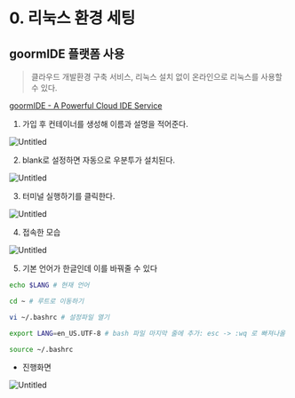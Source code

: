 # 0. 리눅스 환경 세팅

## goormIDE 플랫폼 사용

> 클라우드 개발환경 구축 서비스, 리눅스 설치 없이 온라인으로 리눅스를 사용할 수 있다.
> 

[goormIDE - A Powerful Cloud IDE Service](https://ide.goorm.io/)

1) 가입 후 컨테이너를 생성해 이름과 설명을 적어준다.

![Untitled](0%20%E1%84%85%E1%85%B5%E1%84%82%E1%85%AE%E1%86%A8%E1%84%89%E1%85%B3%20%E1%84%92%E1%85%AA%E1%86%AB%E1%84%80%E1%85%A7%E1%86%BC%20%E1%84%89%E1%85%A6%E1%84%90%E1%85%B5%E1%86%BC%200f413f5ad5fc40a49104ffc42b0ed68a/Untitled.png)

2) blank로 설정하면 자동으로 우분투가 설치된다.

![Untitled](0%20%E1%84%85%E1%85%B5%E1%84%82%E1%85%AE%E1%86%A8%E1%84%89%E1%85%B3%20%E1%84%92%E1%85%AA%E1%86%AB%E1%84%80%E1%85%A7%E1%86%BC%20%E1%84%89%E1%85%A6%E1%84%90%E1%85%B5%E1%86%BC%200f413f5ad5fc40a49104ffc42b0ed68a/Untitled%201.png)

3) 터미널 실행하기를 클릭한다.

![Untitled](0%20%E1%84%85%E1%85%B5%E1%84%82%E1%85%AE%E1%86%A8%E1%84%89%E1%85%B3%20%E1%84%92%E1%85%AA%E1%86%AB%E1%84%80%E1%85%A7%E1%86%BC%20%E1%84%89%E1%85%A6%E1%84%90%E1%85%B5%E1%86%BC%200f413f5ad5fc40a49104ffc42b0ed68a/Untitled%202.png)

4) 접속한 모습

![Untitled](0%20%E1%84%85%E1%85%B5%E1%84%82%E1%85%AE%E1%86%A8%E1%84%89%E1%85%B3%20%E1%84%92%E1%85%AA%E1%86%AB%E1%84%80%E1%85%A7%E1%86%BC%20%E1%84%89%E1%85%A6%E1%84%90%E1%85%B5%E1%86%BC%200f413f5ad5fc40a49104ffc42b0ed68a/Untitled%203.png)

5) 기본 언어가 한글인데 이를 바꿔줄 수 있다

```bash
echo $LANG # 현재 언어
```

```bash
cd ~ # 루트로 이동하기
```

```bash
vi ~/.bashrc # 설정파일 열기
```

```bash
export LANG=en_US.UTF-8 # bash 파일 마지막 줄에 추가: esc -> :wq 로 빠져나올 수 있다
```

```bash
source ~/.bashrc
```

- 진행화면

![Untitled](0%20%E1%84%85%E1%85%B5%E1%84%82%E1%85%AE%E1%86%A8%E1%84%89%E1%85%B3%20%E1%84%92%E1%85%AA%E1%86%AB%E1%84%80%E1%85%A7%E1%86%BC%20%E1%84%89%E1%85%A6%E1%84%90%E1%85%B5%E1%86%BC%200f413f5ad5fc40a49104ffc42b0ed68a/Untitled%204.png)